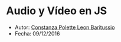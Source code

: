 # Audio y Vídeo en JS

* Autor: [Constanza Polette Leon Baritussio](https://github.com/Alu0100673647)
* Fecha: 09/12/2016
